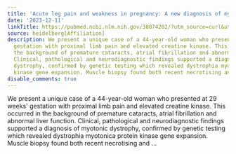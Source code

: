 ```yaml
---
title: 'Acute leg pain and weakness in pregnancy: A new diagnosis of myotonic dystrophy'
date: '2023-12-11'
linkTitle: https://pubmed.ncbi.nlm.nih.gov/38074202/?utm_source=curl&utm_medium=rss&utm_campaign=pubmed-2&utm_content=1FakS-2QOkCT8HsMOQP1bCRQ4YzyumYOmxmF0moLsQ3dFB1E9V&fc=20220326224207&ff=20231211170839&v=2.17.9.post6+86293ac
source: heidelberg[Affiliation]
description: We present a unique case of a 44-year-old woman who presented at 29 weeks'
  gestation with proximal limb pain and elevated creatine kinase. This occurred in
  the background of premature cataracts, atrial fibrillation and abnormal liver function.
  Clinical, pathological and neurodiagnostic findings supported a diagnosis of myotonic
  dystrophy, confirmed by genetic testing which revealed dystrophia myotonica protein
  kinase gene expansion. Muscle biopsy found both recent necrotising and ...
disable_comments: true
---
```

We present a unique case of a 44-year-old woman who presented at 29 weeks' gestation with proximal limb pain and elevated creatine kinase. This occurred in the background of premature cataracts, atrial fibrillation and abnormal liver function. Clinical, pathological and neurodiagnostic findings supported a diagnosis of myotonic dystrophy, confirmed by genetic testing which revealed dystrophia myotonica protein kinase gene expansion. Muscle biopsy found both recent necrotising and ...